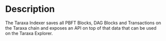 # Description
The Taraxa Indexer saves all PBFT Blocks, DAG Blocks and Transactions on the Taraxa chain and exposes an API on top of that data that can be used on the Taraxa Explorer.